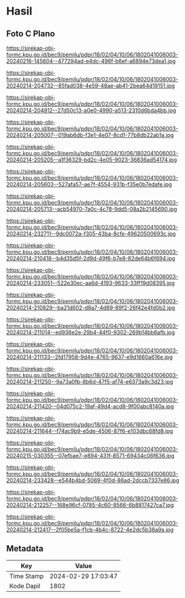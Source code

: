 # Hasil

## Foto C Plano

https://sirekap-obj-formc.kpu.go.id/bec9/pemilu/pdpr/18/02/04/10/06/1802041006003-20240216-145604--477294ad-e4dc-496f-b6ef-a6894e73dea1.jpg

https://sirekap-obj-formc.kpu.go.id/bec9/pemilu/pdpr/18/02/04/10/06/1802041006003-20240214-204732--85fad038-4e59-48ae-ab41-2bea64d19151.jpg

https://sirekap-obj-formc.kpu.go.id/bec9/pemilu/pdpr/18/02/04/10/06/1802041006003-20240214-204912--27d50c13-a0e0-4990-a513-2310d6bda4bb.jpg

https://sirekap-obj-formc.kpu.go.id/bec9/pemilu/pdpr/18/02/04/10/06/1802041006003-20240214-205007--019ab6db-f3e1-4e07-8cd1-77b8db22ab1a.jpg

https://sirekap-obj-formc.kpu.go.id/bec9/pemilu/pdpr/18/02/04/10/06/1802041006003-20240214-205205--a1f36329-bd2c-4e05-9023-36836ad54174.jpg

https://sirekap-obj-formc.kpu.go.id/bec9/pemilu/pdpr/18/02/04/10/06/1802041006003-20240214-205603--527afa57-ae7f-4554-931b-f35e0b7edafe.jpg

https://sirekap-obj-formc.kpu.go.id/bec9/pemilu/pdpr/18/02/04/10/06/1802041006003-20240214-205713--acb54970-7a0c-4c78-9dd5-08a2b2145690.jpg

https://sirekap-obj-formc.kpu.go.id/bec9/pemilu/pdpr/18/02/04/10/06/1802041006003-20240214-232711--9dc0072a-f305-43ba-8cfe-49620500693c.jpg

https://sirekap-obj-formc.kpu.go.id/bec9/pemilu/pdpr/18/02/04/10/06/1802041006003-20240214-210418--b4d35d5f-2d9d-49f6-b7e8-82de64b6f694.jpg

https://sirekap-obj-formc.kpu.go.id/bec9/pemilu/pdpr/18/02/04/10/06/1802041006003-20240214-233051--522e30ec-aa6d-4193-9633-33ff19d08395.jpg

https://sirekap-obj-formc.kpu.go.id/bec9/pemilu/pdpr/18/02/04/10/06/1802041006003-20240214-210829--ba21d602-d8a7-4d89-89f2-26f42e4fd0b2.jpg

https://sirekap-obj-formc.kpu.go.id/bec9/pemilu/pdpr/18/02/04/10/06/1802041006003-20240214-211014--ed936e2e-29b4-44f0-9302-269b14bb6afb.jpg

https://sirekap-obj-formc.kpu.go.id/bec9/pemilu/pdpr/18/02/04/10/06/1802041006003-20240214-211133--2fd17958-9d4e-4765-9637-e9d1660a616e.jpg

https://sirekap-obj-formc.kpu.go.id/bec9/pemilu/pdpr/18/02/04/10/06/1802041006003-20240214-211250--9a73a0fb-8b6d-47f5-af74-e6373a9c3d23.jpg

https://sirekap-obj-formc.kpu.go.id/bec9/pemilu/pdpr/18/02/04/10/06/1802041006003-20240214-211420--04d075c2-19af-49d4-acd8-9f00abc8140a.jpg

https://sirekap-obj-formc.kpu.go.id/bec9/pemilu/pdpr/18/02/04/10/06/1802041006003-20240214-211644--f74ac9b9-e5de-4506-87f6-e103dbc68fd8.jpg

https://sirekap-obj-formc.kpu.go.id/bec9/pemilu/pdpr/18/02/04/10/06/1802041006003-20240215-030355--07efbae7-e894-431f-8571-69434c06f636.jpg

https://sirekap-obj-formc.kpu.go.id/bec9/pemilu/pdpr/18/02/04/10/06/1802041006003-20240214-233428--e544b4bd-5069-4f0d-86ad-2dccb7337e86.jpg

https://sirekap-obj-formc.kpu.go.id/bec9/pemilu/pdpr/18/02/04/10/06/1802041006003-20240214-212257--168e96cf-0785-4c60-8566-6b8817427ca7.jpg

https://sirekap-obj-formc.kpu.go.id/bec9/pemilu/pdpr/18/02/04/10/06/1802041006003-20240214-212417--2f05be5a-f1cb-4b4c-8722-4e2dc5b38a9a.jpg


## Metadata

| Key        | Value               |
| ---------- | ------------------- |
| Time Stamp | 2024-02-29 17:03:47 |
| Kode Dapil | 1802                |




